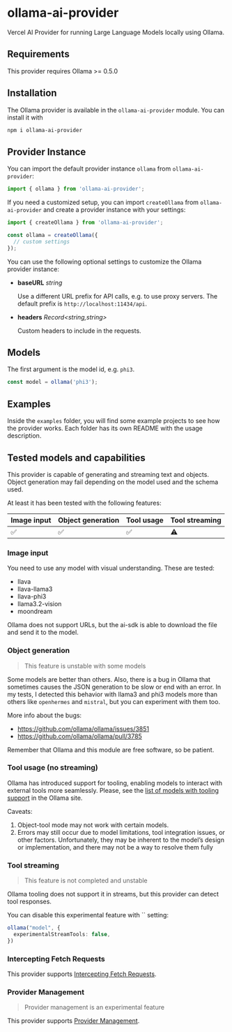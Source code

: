 # ollama-ai-provider

Vercel AI Provider for running Large Language Models locally using Ollama.

## Requirements

This provider requires Ollama >= 0.5.0

## Installation

The Ollama provider is available in the `ollama-ai-provider` module. You can install it with

```bash
npm i ollama-ai-provider
```

## Provider Instance

You can import the default provider instance `ollama` from `ollama-ai-provider`:

```ts
import { ollama } from 'ollama-ai-provider';
```

If you need a customized setup, you can import `createOllama` from `ollama-ai-provider` and create a provider instance with your settings:

```ts
import { createOllama } from 'ollama-ai-provider';

const ollama = createOllama({
  // custom settings
});
```

You can use the following optional settings to customize the Ollama provider instance:

- **baseURL** _string_

  Use a different URL prefix for API calls, e.g. to use proxy servers.
  The default prefix is `http://localhost:11434/api`.

- **headers** _Record<string,string>_

  Custom headers to include in the requests.


## Models

The first argument is the model id, e.g. `phi3`.

```ts
const model = ollama('phi3');
```

## Examples

Inside the `examples` folder, you will find some example projects to see how the provider works. Each folder 
has its own README with the usage description.

## Tested models and capabilities

This provider is capable of generating and streaming text and objects. Object generation may fail depending 
on the model used and the schema used.

At least it has been tested with the following features:

| Image input        | Object generation  | Tool usage         | Tool streaming |
|--------------------|--------------------|--------------------|----------------|
| :white_check_mark: | :white_check_mark: | :white_check_mark: | :warning:      | 

### Image input

You need to use any model with visual understanding. These are tested:

* llava
* llava-llama3
* llava-phi3
* llama3.2-vision
* moondream

Ollama does not support URLs, but the ai-sdk is able to download the file and send it to the model.

### Object generation

> This feature is unstable with some models


Some models are better than others. Also, there is a bug in Ollama that sometimes causes the JSON generation to be slow or
end with an error. In my tests, I detected this behavior with llama3 and phi3 models more than others like
`openhermes` and `mistral`, but you can experiment with them too.

More info about the bugs:

* https://github.com/ollama/ollama/issues/3851
* https://github.com/ollama/ollama/pull/3785

Remember that Ollama and this module are free software, so be patient.

### Tool usage (no streaming)

Ollama has introduced support for tooling, enabling models to interact with external tools more seamlessly. Please, see the [list of models with tooling support](https://ollama.com/search?c=tools) in the Ollama site.

Caveats:

1. Object-tool mode may not work with certain models.
2. Errors may still occur due to model limitations, tool integration issues, or other factors. Unfortunately, they may be inherent to the model’s design or implementation, and there may not be a way to resolve them fully

### Tool streaming

> This feature is not completed and unstable

Ollama tooling does not support it in streams, but this provider can detect tool responses.

You can disable this experimental feature with `` setting:

```ts
ollama("model", {
  experimentalStreamTools: false,
})
```

### Intercepting Fetch Requests

This provider supports [Intercepting Fetch Requests](https://sdk.vercel.ai/examples/providers/intercepting-fetch-requests).

### Provider Management

> Provider management is an experimental feature

This provider supports [Provider Management](https://sdk.vercel.ai/docs/ai-sdk-core/provider-management).
